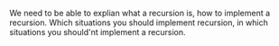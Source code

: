 We need to be able to explian what a recursion is, how to implement a recursion. Which situations you should implement recursion, in which situations you should'nt implement a recursion.

